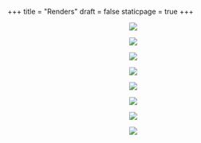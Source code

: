 +++
title = "Renders"
draft = false
staticpage = true
+++

<center>

[![](/renders/RussellsTeapot_tb.jpg)](/renders/RussellsTeapot.jpg)

[![](/renders/Weirwood_tb.jpg)](/renders/Weirwood.jpg)

[![](/renders/Path_tb.jpg)](/renders/Path.jpg)

[![](/renders/Helmet_tb.jpg)](/renders/Helmet.jpg)

[![](/renders/Kubernates_tb.jpg)](/renders/Kubernates.jpg)

[![](/renders/Desert_tb.jpg)](/renders/Desert.jpg)

[![](/renders/Splash_tb.jpg)](/renders/Splash.jpg)

[![](/renders/Alien_tb.jpg)](/renders/Alien.jpg)
</center>










